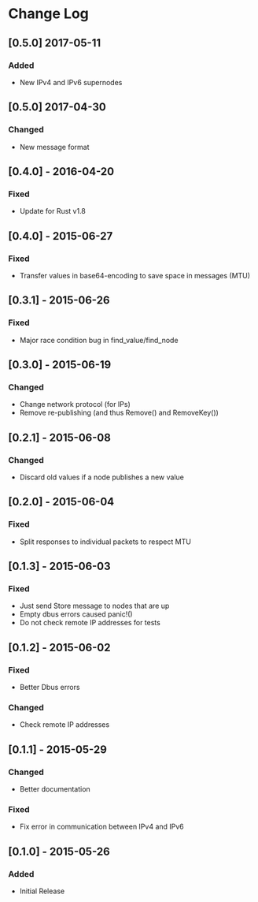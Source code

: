 # Change Log

## [0.5.0] 2017-05-11
### Added
- New IPv4 and IPv6 supernodes

## [0.5.0] 2017-04-30
### Changed
- New message format

## [0.4.0] - 2016-04-20
### Fixed
- Update for Rust v1.8

## [0.4.0] - 2015-06-27
### Fixed
- Transfer values in base64-encoding to save space in messages (MTU)

## [0.3.1] - 2015-06-26
### Fixed
- Major race condition bug in find_value/find_node

## [0.3.0] - 2015-06-19
### Changed
- Change network protocol (for IPs)
- Remove re-publishing (and thus Remove() and RemoveKey())

## [0.2.1] - 2015-06-08
### Changed
- Discard old values if a node publishes a new value

## [0.2.0] - 2015-06-04
### Fixed
- Split responses to individual packets to respect MTU

## [0.1.3] - 2015-06-03
### Fixed
- Just send Store message to nodes that are up
- Empty dbus errors caused panic!()
- Do not check remote IP addresses for tests

## [0.1.2] - 2015-06-02
### Fixed
- Better Dbus errors
### Changed
- Check remote IP addresses

## [0.1.1] - 2015-05-29
### Changed
- Better documentation
### Fixed
- Fix error in communication between IPv4 and IPv6

## [0.1.0] - 2015-05-26
### Added
- Initial Release


